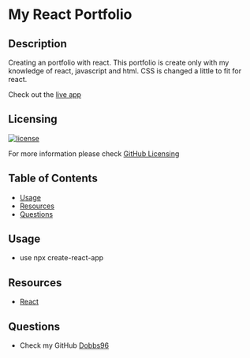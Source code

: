 # My React Portfolio

## Description

Creating an portfolio with react. This portfolio is create only with my knowledge of react, javascript and html. CSS is changed a little to fit for react.

Check out the [live app](https://dobbs96.github.io/My-React-Portfolio/)

## Licensing

[![license](https://img.shields.io/badge/license-MIT-blue)](https://shields.io)

For more information please check [GitHub Licensing](https://docs.github.com/en/github/creating-cloning-and-archiving-repositories/creating-a-repository-on-github/licensing-a-repository)

## Table of Contents

- [Usage](#usage)
- [Resources](#resources)
- [Questions](#questions)

## Usage

- use npx create-react-app <app-name>

## Resources

- [React](https://reactjs.org/docs/create-a-new-react-app.html)

## Questions

- Check my GitHub [Dobbs96](https://github.com/Dobbs96)

